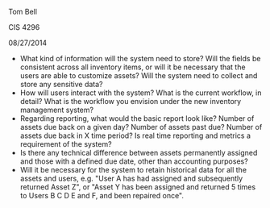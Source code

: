 Tom Bell

CIS 4296

08/27/2014

* What kind of information will the system need to store?  Will the fields be consistent across all inventory items, or will it be necessary that the users are able to customize assets?  Will the system need to collect and store any sensitive data?
* How will users interact with the system?  What is the current workflow, in detail?  What is the workflow you envision under the new inventory management system?
* Regarding reporting, what would the basic report look like?  Number of assets due back on a given day?  Number of assets past due?  Number of assets due back in X time period?  Is real time reporting and metrics a requirement of the system?
* Is there any technical difference between assets permanently assigned and those with a defined due date, other than accounting purposes?
* Will it be necessary for the system to retain historical data for all the assets and users, e.g. "User A has had assigned and subsequently returned Asset Z", or "Asset Y has been assigned and returned 5 times to Users B C D E and F, and been repaired once".
